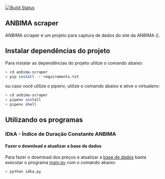 [![Build Status](https://travis-ci.org/royopa/anbima-scraper.svg?branch=master)](https://travis-ci.org/royopa/anbima-scraper)

ANBIMA scraper
--------------

ANBIMA scraper é um projeto para captura de dados do site da ANBIMA ().

## Instalar dependências do projeto

Para instalar as dependências do projeto utilize o comando abaixo:

```sh
> cd anbima-scraper
> pip install -r requirements.txt
```

ou caso vocë utilize o pipenv, utilize o comando abaixo e ative o virtualenv:

```sh
> cd anbima-scraper
> pipenv install
> pipenv shell
```

## Utilizando os programas

### IDkA - Índice de Duração Constante ANBIMA

#### Fazer o download e atualizar a base de dados

Para fazer o download dos preços e atualizar a [base de dados](https://github.com/royopa/anbima-scraper/blob/master/bases/) basta executar o programa [main.py](https://github.com/royopa/anbima-scraper/blob/master/idka.py) com o comando abaixo:

```sh
> python idka.py
```
